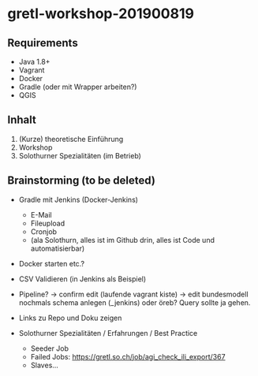 # gretl-workshop-201900819

## Requirements
* Java 1.8+
* Vagrant
* Docker
* Gradle (oder mit Wrapper arbeiten?)
* QGIS

## Inhalt
1. (Kurze) theoretische Einführung
2. Workshop
3. Solothurner Spezialitäten (im Betrieb)


## Brainstorming (to be deleted)
- Gradle mit Jenkins (Docker-Jenkins)
  * E-Mail
  * Fileupload
  * Cronjob
  * (ala Solothurn, alles ist im Github drin, alles ist Code und automatisierbar)
- Docker starten etc.?

- CSV Validieren (in Jenkins als Beispiel)

- Pipeline? -> confirm edit (laufende vagrant kiste) ->  edit bundesmodell nochmals schema anlegen (_jenkins) oder öreb? Query sollte ja gehen.

- Links zu Repo und Doku zeigen

- Solothurner Spezialitäten / Erfahrungen / Best Practice
  * Seeder Job
  * Failed Jobs: https://gretl.so.ch/job/agi_check_ili_export/367
  * Slaves...